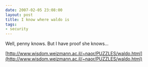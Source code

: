 ```yaml
---
date: 2007-02-05 23:08:00
layout: post
title: I know where waldo is
tags:
- security
---
```


Well, penny knows. But I have proof she knows...  
  
[http://www.wisdom.weizmann.ac.il/~naor/PUZZLES/waldo.html](http://www.wisdom.weizmann.ac.il/~naor/PUZZLES/waldo.html)
